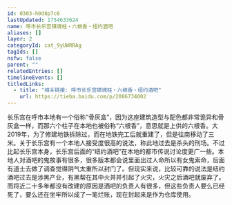 ```yaml
---
id: 0303-h0d8p7c6
lastUpdated: 1754633624
name: 呼市长乐宫镇魂柱・六根香・纽约酒吧
aliases: []
layer: 2
categoryId: cat_9yUWRRAg
tagIds: []
nsfw: false
parent: ""
relatedEntries: []
timelineEvents: []
titledLinks:
  - title: "相关链接: 呼市长乐宫镇魂柱・六根香・纽约酒吧"
    url: https://tieba.baidu.com/p/2086734002
---
```


长乐宫在呼市本地有一个俗称“骨灰盒”，因为这座建筑造型与配色都非常诡异和骨灰盒一样，而那六个柱子在本地也被俗称“六根香”，意思就是上供的六根香。大2019年，为了修建地铁拆除过，而在地铁完工后就重建了，但是往南移动了三米。关于长乐宫有一个本地人接受度很高的说法，称此地过去是杀头的刑场。不过比起长乐宫本身，长乐宫后面的“纽约酒吧”在本地的都市传说讨论度更广一些。本地人对酒吧的鬼故事有很多，很多版本都会说里面出过人命所以有女鬼索命，后面有道士去做了调查觉得阴气太重所以封门了。但现实来说，比较可靠的说法是纽约酒吧过去是涉黑产业，有黑帮在其中火并并引起了火灾，火灾之后酒吧就废弃了。而将近二十多年都没有改建的原因是酒吧的负责人有很多，但这些负责人要么已经死了，要么还在坐牢所以成了一笔烂账，现在封起来是作为仓库使用。